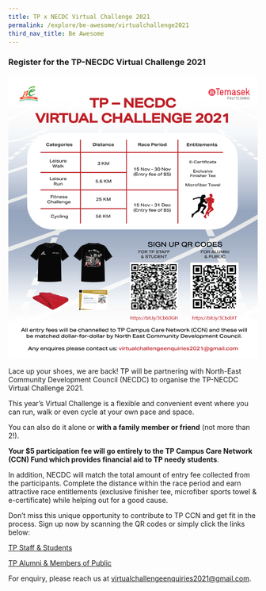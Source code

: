 ```yaml
---
title: TP x NECDC Virtual Challenge 2021
permalink: /explore/be-awesome/virtualchallenge2021
third_nav_title: Be Awesome
---
```

### Register for the TP-NECDC Virtual Challenge 2021
![Alt text for image on Isomer site](/images/tpnecdcvc2021.png)

Lace up your shoes, we are back! TP will be partnering with North-East Community Development Council (NECDC) to organise the TP-NECDC Virtual Challenge 2021.

This year’s Virtual Challenge is a flexible and convenient event where you can run, walk or even cycle at your own pace and space. 

You can also do it alone or **with a family member or friend** (not more than 2!). 

**Your $5 participation fee will go entirely to the TP Campus Care Network (CCN) Fund which provides financial aid to TP needy students**. 

In addition, NECDC will match the total amount of entry fee collected from the participants. Complete the distance within the race period and earn attractive race entitlements (exclusive finisher tee, microfiber sports towel & e-certificate) while helping out for a good cause.

Don’t miss this unique opportunity to contribute to TP CCN and get fit in the process. Sign up now by scanning the QR codes or simply click the links below:

[TP Staff & Students](https://bit.ly/3Cb6DGH)

[TP Alumni & Members of Public](https://bit.ly/3CbdIXT)

For enquiry, please reach us at virtualchallengeenquiries2021@gmail.com.